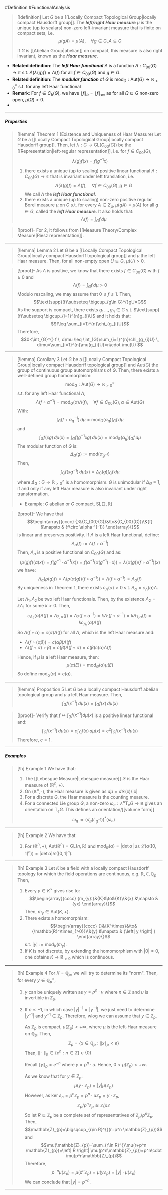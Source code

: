 #Definition #FunctionalAnalysis 

> [!definition]
> Let $G$ be a [[Locally Compact Topological Group|locally compact Hausdorff group]]. The ***left/right Haar measure*** $\mu$ is the unique (up to scalars) non-zero left-invariant measure that is finite on compact sets, i.e. $$\mu(gA)=\mu(A),\quad \forall g\in G,A\subseteq G$$
> 
> If $G$ is [[Abelian Group|abelian]] on compact, this measure is also right invariant, known as the ***Haar measure***.

- **Related definition**: The ***left Haar functional*** $\Lambda$ is a function $\Lambda:C_{00}(G)\to \mathbb{C}$ s.t. $\Lambda(\lambda(g)f)=\Lambda(f)$ for all $f\in C_{00}(G)$ and $g\in G$.
- **Related definition**: The ***modular function*** of $G$ is $\text{mod}_{G}:\text{Aut}(G)\to \mathbb{R}^\times_{>0}$ s.t. for any left Haar functional 
- **Remark**: For $f\in C_{b}(G)$, we have $\|f\|_{b}=\|f\|_{\infty}$, as for all $\Omega \subseteq G$ non-zero open, $\mu(\Omega)>0$.
- 
---
##### Properties

> [!lemma] Theorem 1 (Existence and Uniqueness of Haar Measure)
> Let $G$ be a [[Locally Compact Topological Group|locally compact Hausdorff group]]. Then, let $\lambda:G\to \text{GL}(C_{00}(G))$ be the [[Representation|left-regular representation]], i.e. for $f\in C_{00}(G)$, $$\lambda(g)f(x)=f(g^{-1}x)$$
> 1. there exists a unique (up to scaling) positive linear functional $\Lambda :C_{00}(G)\to \mathbb{C}$ that is invariant under left translation, i.e.$$\Lambda(\lambda(g)f)=\Lambda(f), \quad \forall f\in C_{00}(G),g\in G$$We call $\Lambda$ the ***left Haar functional***.
> 2. there exists a unique (up to scaling) non-zero positive regular Borel measure $\mu$ on $G$ s.t. for every $A\in \Sigma_{\mu}$, $\mu(gA)=\mu(A)$ for all $g\in G$, called the ***left Haar measure***. It also holds that: $$\Lambda(f)=\int_{G}^{} f \, d\mu $$

> [!proof]-
> For 2, it follows from [[Measure Theory/Complex Measure|Riesz representation]]. 
---
> [!lemma] Lemma 2
> Let $G$ be a [[Locally Compact Topological Group|locally compact Hausdorff topological group]] and $\mu$ the left Haar measure. Then, for all non-empty open $U\subseteq G$, $\mu(U)>0$.

> [!proof]-
> As $\Lambda$ is positive, we know that there exists $f\in C_{00}(G)$ with $f\geq 0$ and $$\Lambda (f)=\int_{G}^{} f \, d\mu >0$$Modulo rescaling, we may assume that $0\leq f\leq 1$. Then, $$\text{supp}(f)\subseteq \bigcup_{g\in G}^{}gU=G$$As the support is compact, there exists $g_{1},..,g_{n}\in G$ s.t. $\text{supp}(f)\subseteq \bigcup_{i=1}^{n}g_{i}U$ and it holds that: $$f\leq \sum_{i=1}^{n}\chi_{g_{i}U}$$Therefore, $$0<\int_{G}^{} f \, d\mu \leq \int_{G}\sum_{i=1}^{n}\chi_{g_{i}U}  \, d\mu=\sum_{i=1}^{n}\mu(g_{i}U)=n\cdot \mu(U) $$
---
> [!lemma] Corollary 3
> Let $G$ be a [[Locally Compact Topological Group|locally compact Hausdorff topological group]] and $\text{Aut}(G)$ the group of continuous group automorphisms of $G$. Then, there exists a well-defined group homomorphism: $$\text{mod}_{G}:\text{Aut}(G)\to \mathbb{R}_{>0}^\times$$s.t. for any left Haar functional $\Lambda$, $$\Lambda(f\circ \alpha ^{-1})=\text{mod}_{G}(\alpha)\Lambda(f),\quad \forall f\in C_{00}(G),\alpha\in \text{Aut}(G)$$
> With: $$\int_{G}(f\circ \alpha_{g} ^{-1}) \, d\mu=\text{mod}_{G}(\alpha_{g})\int_{G}^{} f \, d\mu  $$and $$\int_{G}^{} f(xg) \, d\mu(x) =\int_{G}^{} f(g^{-1}xg) \, d\mu(x)= \text{mod}_{G}(\alpha_{g})\int_{G}^{} f \, d\mu $$
> The modular function of $G$ is: $$\Delta_{G}(g):=\text{mod}(\alpha_{g^{-1}})$$Then, $$\int_{G}^{} f(xg^{-1}) \, d\mu(x)=\Delta_{G}(g)\int_{G}^{} f \, d\mu  $$
> where $\Delta_{G}:G\to \mathbb{R}^\times_{>0}$ is a homomorphism. $G$ is unimodular if $\Delta_{G}\equiv 1$, if and only if any left Haar measure is also invariant under right transformation. 
> - Example: $G$ abelian or $G$ compact, $\text{SL}(2,\mathbb{R})$

> [!proof]-
> We have that $$\begin{array}{cccc} {}&{C_{00}(G)}&\to&{C_{00}(G)}\\&{f} &\mapsto & {f\circ \alpha ^{-1}} \end{array}{}$$is linear and preserves positivity. If $\Lambda$ is a left Haar functional, define: $$\Lambda_{\alpha}(f):=\Lambda(f\circ \alpha ^{-1})$$Then, $\Lambda_{\alpha}$ is a positive functional on $C_{00}(G)$ and as:
> $$(\rho(g)f)(\alpha(x))=f(g^{-1}\cdot \alpha ^{-1}(x))=f(\alpha ^{-1}(\alpha(g^{-1})\cdot x))=\lambda(\alpha(g))(f\circ \alpha ^{-1})(x)$$we have:  $$\Lambda_{\alpha}(\rho(g)f)=\Lambda(\rho(\alpha(g))(f\circ \alpha ^{-1}))=\Lambda(f\circ \alpha ^{-1})=\Lambda_{\alpha}(f)$$By uniqueness in Theorem 1, there exists $c_{\Lambda}(\alpha)>0$ s.t. $\Lambda_{\alpha}=c_{\Lambda}(\alpha)\Lambda$.
> 
> Let $\Lambda_{1},\Lambda_{2}$ be two left Haar functionals. Then, by the existence $\Lambda_{2}=k\Lambda_{1}$ for some $k>0$. Then, $$c_{\Lambda_{2}}(\alpha)\Lambda(f)=\Lambda_{2,\alpha}(f)=\Lambda_{2}(f\circ \alpha ^{-1})=k\Lambda_{1}(f\circ \alpha ^{-1})=k\Lambda_{1,\alpha}(f)=kc_{\Lambda_{1}}(\alpha)\Lambda(f)$$
> So $\Lambda(f\circ\alpha)=c(\alpha)\Lambda(f)$ for all $\Lambda$, which is the left Haar measure and:
> - $\Lambda(f\circ(\alpha\beta))=c(\alpha\beta)\Lambda(f)$
> - $\Lambda((f\circ\alpha)\circ\beta)=c(\beta)\Lambda(f\circ\alpha)=c(\beta)c(\alpha)\Lambda(f)$
>   
> Hence, if $\mu$ is a left Haar measure, then: $$\mu(\alpha(E))=\text{mod}_{G}(\alpha)\mu(E)$$So define $\text{mod}_{G}(\alpha)=c(\alpha)$.
---
> [!lemma] Proposition 5
> Let $G$ be a locally compact Hausdorff abelian topological group and $\mu$ a left Haar measure. Then, $$\int_{G}^{} f(x ^{-1}) \, d\mu(x)=\int_{G}^{} f(x) \, d\mu(x)  $$

> [!proof]-
> Verify that $f\mapsto \int_{G}^{} f(x ^{-1})d\mu(x)$ is a positive linear functional and: $$\int_{G}^{} f(x ^{-1}) \, d\mu(x)=c\int_{G}^{} f(x) \, d\mu(x)=c^{2} \int_{G}^{}  f(x ^{-1}) \, d\mu(x)   $$Therefore, $c=1$. 
---
##### Examples
> [!h] Example 1
> We have that:
> 1. The [[Lebesgue Measure|Lebesgue measure]] $\mathcal{L}$ is the Haar measure of $(\mathbb{R}^n,+)$.
> 2. On $(\mathbb{R}^\times,\cdot)$, the Haar measure is given as $d\mu=d\mathcal{L} (x) / \left| x \right|$
> 3. For a discrete $G$, the Haar measure is the counting measure.
> 4. For a connected Lie group $G$, a non-zero $\omega_{e}:\land^n \text{T}_{e}G\to \mathbb{R}$ gives an orientation on $\text{T}_{e}G$. This defines an orientation/[[volume form]] $$\omega_{g}:=(d_{g}(L_{g^{-1}}))^{*}(\omega_{e})$$

---
> [!h] Example 2
> We have that: 
> 1. For $(\mathbb{R}^n,+)$, $\text{Aut}(\mathbb{R}^n)=\text{GL}(n,\mathbb{R})$ and $\text{mod}_{G}(\alpha)=\left| \det\alpha \right|$ as $\mathcal{L}(\alpha([0,1]^n))=\left| \det\alpha \right|\mathcal{L}([0,1]^n)$.
---
> [!h] Example 3
> Let $K$ be a field with a locally compact Hausdorff topology for which the field operations are continuous, e.g. $\mathbb{R},\mathbb{C},\mathbb{Q}_{p}$ Then, 
> 1. Every $y\in K^\times$ gives rise to: $$\begin{array}{cccc} {m_{y}:}&{K}&\to&{K}\\&{x} &\mapsto & {yx} \end{array}{}$$Then, $m_{y}\in \text{Aut}(K,+)$. 
> 2. There exists a homomorphism: $$\begin{array}{cccc} {}&{K^\times}&\to&{\mathbb{R}^\times_{>0}}\\&{y} &\mapsto & {\left| y \right| } \end{array}{}$$s.t. $\left| y \right|:=\text{mod}_{K}(m_{y})$.
> 3. If $K$ is not discrete, by extending the homomorphism with $\left| 0 \right|=0$, one obtains $K\to \mathbb{R}_{\geq 0}$ which is continuous.
---
> [!h] Example 4
> For $K=\mathbb{Q}_{p}$, we will try to determine its "norm". Then, for every $y\in \mathbb{Q}_{p}^\times$, 
> 1. $y$ can be uniquely written as $y=p^n\cdot u$ where $n\in \mathbb{Z}$ and $u$ is invertible in $\mathbb{Z}_{p}$.
> 2. If $n\leq-1$, in which case $\left| y \right|^{-1}=\left| y^{-1} \right|$, we just need to determine $\left| y^{-1} \right|$ and $y^{-1}\in \mathbb{Z}_{p}$. Therefore, wlog we can assume that $y\in \mathbb{Z}_{p}$. 
>    
>    As $\mathbb{Z}_{p}$ is compact, $\mu(\mathbb{Z}_{p})<+\infty$, where $\mu$ is the left-Haar measure on $\mathbb{Q}_{p}$. Then, $$\mathbb{Z}_{p}=\{ x\in \mathbb{Q}_{p}:\|x\|_{p}<e \}$$Then, $\|\cdot\|_{p}\in \{ e^n:n\in \mathbb{Z} \}\cup \{ 0 \}$
>    
>    Recall $\|y\|_{p}=e^{-n}$ where $y=p^n\cdot u$. Hence, $0<\mu(\mathbb{Z}_{p})<+\infty$.
>    
>    As we know that for $y\in \mathbb{Z}_{p}$: $$\mu(y\cdot \mathbb{Z}_{p})=\left| y \right| \mu(\mathbb{Z}_{p})$$However, as $\text{ker }\varepsilon_{n}=p^n\mathbb{Z}_{p}=p^n\cdot u\mathbb{Z}_{p}=y\cdot \mathbb{Z}_{p}$, $$\mathbb{Z}_{p} / p^n \mathbb{Z}_{p}\cong \mathbb{Z} / p\mathbb{Z}$$ So let $R\subseteq \mathbb{Z}_{p}$ be a complete set of representatives of $\mathbb{Z}_{p} / p^n \mathbb{Z}_{p}$. Then, $$\mathbb{Z}_{p}=\bigsqcup_{r\in R}^{}(r+p^n \mathbb{Z}_{p})$$and $$\mu(\mathbb{Z}_{p})=\sum_{r\in R}^{}\mu(r+p^n \mathbb{Z}_{p})=\left| R \right| \mu(p^n\mathbb{Z}_{p})=p^n\cdot  \mu(p^n\mathbb{Z}_{p})$$Therefore, $$p^{-n}\mu(\mathbb{Z}_{p})=\mu(p^n \mathbb{Z}_{p})=\mu(y\mathbb{Z}_{p})=\left| y \right| \cdot \mu(\mathbb{Z}_{p})$$We can conclude that $\left| y \right|=p^{-n}$.
---

